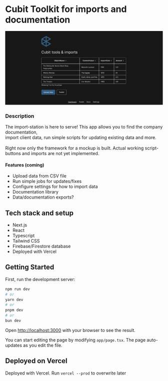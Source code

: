 # Cubit Toolkit for imports and documentation

![image](/public/Screenshot%202025-04-11%20at%2016.23.19.png)

### Description

The import-station is here to serve! This app allows you to find the company documentation,</br>
import client data, run simple scripts for updating existing data and more.
</br>
</br>
Right now only the framework for a mockup is built. Actual working script-buttons and imports are not yet implemented.

#### Features (coming)

- Upload data from CSV file
- Run simple jobs for updates/fixes
- Configure settings for how to import data
- Documentation library
- Data/documentation exports?

## Tech stack and setup

- Next.js
- React
- Typescript
- Tailwind CSS
- Firebase/Firestore database
- Deployed with Vercel

## Getting Started

First, run the development server:

```bash
npm run dev
# or
yarn dev
# or
pnpm dev
# or
bun dev
```

Open [http://localhost:3000](http://localhost:3000) with your browser to see the result.

You can start editing the page by modifying `app/page.tsx`. The page auto-updates as you edit the file.

## Deployed on Vercel

Deployed with Vercel. Run `vercel --prod` to overwrite later
